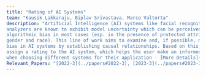 ```yaml
---
title: "Rating of AI Systems" 
team: "Kausik Lakkaraju, Biplav Srivastava, Marco Valtorta"  
description: "Artificial Intelligence (AI) systems like facial recognition systems and sentiment 
analyzers are known to exhibit model uncertainty which can be perceived as 
algorithmic bias in most cases (esp. in the presence of protected attributes like 
gender and race). This line of work aims to examine and, if possible, mitigate the 
bias in AI systems by establishing causal relationships. Based on this, we would 
assign a rating to the AI system, which helps the user make an informed selection 
when choosing different systems for their application - [More Details](https://ai4society.github.io/rating_page/)"    
Relevant_Papers: "[2022-3](../papers#2022-3), [2023-3](../papers#2023-3)"
---
```



